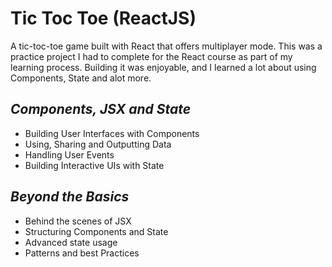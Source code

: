 # **Tic Toc Toe (ReactJS)**

A tic-toc-toe game built with React that offers multiplayer mode. This was a practice project I had to complete for the React course as part of my learning process. Building it was enjoyable, and I learned a lot about using Components, State and alot more.

***Components, JSX and State***
------------------------------
  - Building User Interfaces with Components
  - Using, Sharing and Outputting Data
  - Handling User Events
  - Building Interactive UIs with State


  ***Beyond the Basics***
------------------------

  - Behind the scenes of JSX
  - Structuring Components and State
  - Advanced state usage
  - Patterns and best Practices
